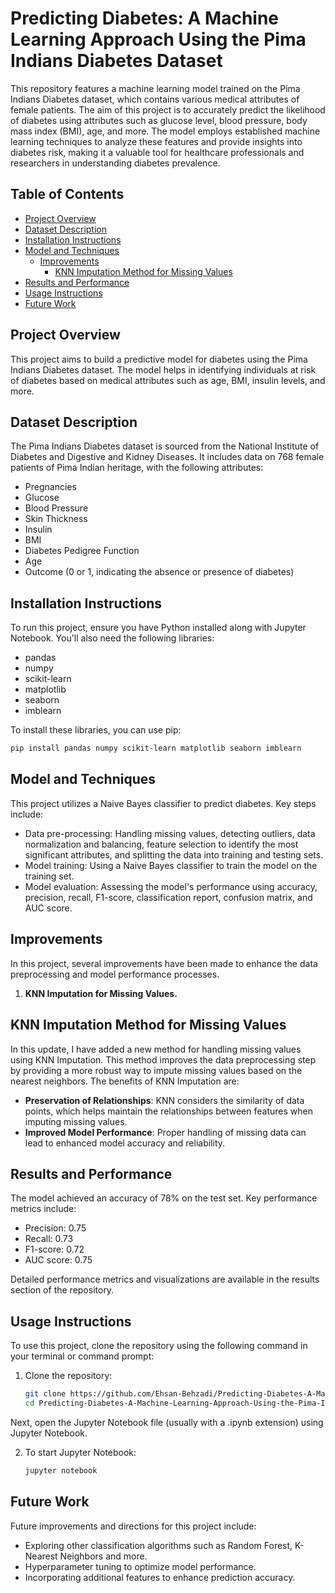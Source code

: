 # Predicting Diabetes: A Machine Learning Approach Using the Pima Indians Diabetes Dataset

This repository features a machine learning model trained on the Pima Indians Diabetes dataset, which contains various medical attributes of female patients. The aim of this project is to accurately predict the likelihood of diabetes using attributes such as glucose level, blood pressure, body mass index (BMI), age, and more. The model employs established machine learning techniques to analyze these features and provide insights into diabetes risk, making it a valuable tool for healthcare professionals and researchers in understanding diabetes prevalence.  

## Table of Contents  

- [Project Overview](#project-overview)  
- [Dataset Description](#dataset-description)  
- [Installation Instructions](#installation-instructions)  
- [Model and Techniques](#model-and-techniques)  
  - [Improvements](#improvements)  
    - [KNN Imputation Method for Missing Values](#knn-imputation-method-for-missing-values)  
- [Results and Performance](#results-and-performance)  
- [Usage Instructions](#usage-instructions)  
- [Future Work](#future-work)

## Project Overview

This project aims to build a predictive model for diabetes using the Pima Indians Diabetes dataset. The model helps in identifying individuals at risk of diabetes based on medical attributes such as age, BMI, insulin levels, and more.

## Dataset Description

The Pima Indians Diabetes dataset is sourced from the National Institute of Diabetes and Digestive and Kidney Diseases. It includes data on 768 female patients of Pima Indian heritage, with the following attributes:
- Pregnancies
- Glucose
- Blood Pressure
- Skin Thickness
- Insulin
- BMI
- Diabetes Pedigree Function
- Age
- Outcome (0 or 1, indicating the absence or presence of diabetes)

## Installation Instructions  
To run this project, ensure you have Python installed along with Jupyter Notebook. You'll also need the following libraries:  
- pandas  
- numpy  
- scikit-learn  
- matplotlib  
- seaborn  
- imblearn

To install these libraries, you can use pip:  
```bash  
pip install pandas numpy scikit-learn matplotlib seaborn imblearn
```

## Model and Techniques  

This project utilizes a Naive Bayes classifier to predict diabetes. Key steps include:  
- Data pre-processing: Handling missing values, detecting outliers, data normalization and balancing, feature selection to identify the most significant attributes, and splitting the data into training and testing sets.  
- Model training: Using a Naive Bayes classifier to train the model on the training set.  
- Model evaluation: Assessing the model's performance using accuracy, precision, recall, F1-score, classification report, confusion matrix, and AUC score.  

## Improvements  

In this project, several improvements have been made to enhance the data preprocessing and model performance processes. 

1. **KNN Imputation for Missing Values.**

## KNN Imputation Method for Missing Values  

In this update, I have added a new method for handling missing values using KNN Imputation. This method improves the data preprocessing step by providing a more robust way to impute missing values based on the nearest neighbors. The benefits of KNN Imputation are:  
- **Preservation of Relationships**: KNN considers the similarity of data points, which helps maintain the relationships between features when imputing missing values.  
- **Improved Model Performance**: Proper handling of missing data can lead to enhanced model accuracy and reliability.

## Results and Performance

The model achieved an accuracy of 78% on the test set. Key performance metrics include:
- Precision: 0.75
- Recall: 0.73
- F1-score: 0.72
- AUC score: 0.75

Detailed performance metrics and visualizations are available in the results section of the repository.

## Usage Instructions

To use this project, clone the repository using the following command in your terminal or command prompt:

1. Clone the repository:
   ```bash
   git clone https://github.com/Ehsan-Behzadi/Predicting-Diabetes-A-Machine-Learning-Approach-Using-the-Pima-Indians-Diabetes-Dataset.git  
   cd Predicting-Diabetes-A-Machine-Learning-Approach-Using-the-Pima-Indians-Diabetes-Dataset
   ```
Next, open the Jupyter Notebook file (usually with a .ipynb extension) using Jupyter Notebook.   

2. To start Jupyter Notebook:
   ```bash
   jupyter notebook
   ```

## Future Work

Future improvements and directions for this project include:
- Exploring other classification algorithms such as Random Forest, K-Nearest Neighbors and more.
- Hyperparameter tuning to optimize model performance.
- Incorporating additional features to enhance prediction accuracy.